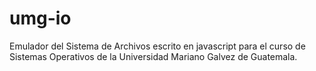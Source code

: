 umg-io
======

Emulador del Sistema de Archivos escrito en javascript para el curso de Sistemas Operativos de la Universidad Mariano Galvez de Guatemala.
